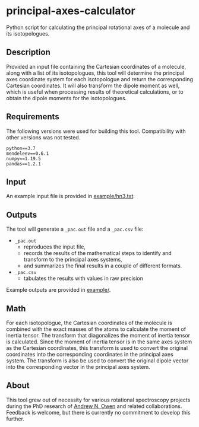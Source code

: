 # principal-axes-calculator
Python script for calculating the principal rotational axes of a molecule and its isotopologues.

## Description

Provided an input file containing the Cartesian coordinates of a molecule, along with a list of its isotopologues,
this tool will determine the principal axes coordinate system for each isotopologue and return the corresponding
Cartesian coordinates. It will also transform the dipole moment as well, which is useful when processing results
of theoretical calculations, or to obtain the dipole moments for the isotopologues.

## Requirements

The following versions were used for building this tool. Compatibility with other versions was not tested. 


```
python==3.7
mendeleev==0.6.1
numpy==1.19.5
pandas==1.2.1
```

## Input

An example input file is provided in [example/hn3.txt](example/hn3.txt).

## Outputs

The tool will generate a `_pac.out` file and a `_pac.csv` file:

* `_pac.out`
  * reproduces the input file,
  * records the results of the mathematical steps to identify and transform to the principal axes systems,
  * and summarizes the final results in a couple of different formats.
* `_pac.csv`
  * tabulates the results with values in raw precision

Example outputs are provided in [example/](example/).

## Math

For each isotopologue, the Cartesian coordinates of the molecule is combined with the exact masses of the atoms
to calculate the moment of inertia tensor. 
The transform that diagonalizes the moment of inertia tensor is calculated.
Since the moment of inertia tensor is in the same axes system as the Cartesian coordinates, this transform 
is used to convert the original coordinates into the corresponding coordinates in the principal axes system.
The transform is also be used to convert the original dipole vector into the corresponding vector in the principal axes system.

## About

This tool grew out of necessity for various rotational spectroscopy projects during the PhD research of [Andrew N. Owen](https://orcid.org/0000-0001-5903-1651) and related collaborations.
Feedback is welcome, but there is currently no commitment to develop this further.

